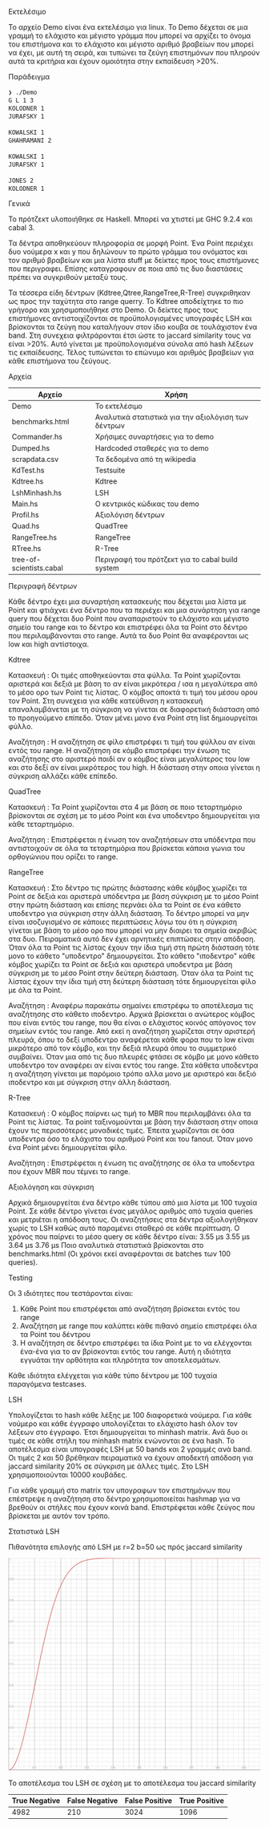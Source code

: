 Εκτελέσιμο

Το αρχείο Demo είναι ένα εκτελέσιμο για linux. Το Demo δέχεται σε μια γραμμή το ελάχιστο και μέγιστο γράμμα που μπορεί να αρχίζει
το όνομα του επιστήμονα και το ελάχιστο και μέγιστο αριθμό βραβείων που μπορεί να έχει, με αυτή τη σειρά, και τυπώνει τα
ζεύγη επιστημόνων που πληρούν αυτά τα κριτήρια και έχουν ομοιότητα στην εκπαίδευση >20%.

Παράδειγμα

``````
❯ ./Demo
G L 1 3
KOLODNER 1
JURAFSKY 1

KOWALSKI 1
GHAHRAMANI 2

KOWALSKI 1
JURAFSKY 1

JONES 2
KOLODNER 1
``````

Γενικά

Το πρότζεκτ υλοποιήθηκε σε Haskell. Μπορεί να χτιστεί με GHC 9.2.4 και cabal 3.

Τα δέντρα αποθηκεύουν πληροφορία σε μορφή Point. Ένα Point περιέχει δυο νούμερα x και y που δηλώνουν το πρώτο γράμμα του ονόματος
και τον αριθμό βραβείων και μια λίστα stuff με δείκτες προς τους επιστήμονες που περιγραφει.
Επίσης καταγραφουν σε ποια από τις δυο διαστάσεις πρέπει να συγκριθούν μεταξύ τους.

Τα τέσσερα είδη δέντρων (Kdtree,Qtree,RangeTree,R-Tree) συγκριθηκαν ως προς την ταχύτητα στο range querry.
Το Kdtree αποδείχτηκε το πιο γρήγορο και χρησιμοποιήθηκε στο Demo.
Οι δείκτες προς τους επιστήμονες αντιστοιχίζονται σε προϋπολογισμένες υπογραφές LSH και βρίσκονται τα ζεύγη που
καταλήγουν στον ίδιο κουβα σε τουλάχιστον ένα band. Στη συνεχεια φιλτράρονται έτσι ώστε το jaccard similarity τους
να είναι >20%. Αυτό γίνεται με προϋπολογισμένα σύνολα από hash λέξεων τις εκπαίδευσης.
Τέλος τυπώνεται το επώνυμο και αριθμός βραβείων για κάθε επιστήμονα του ζεύγους.

Αρχεία

Αρχείο | Χρήση
--- | ---
Demo | Το εκτελέσιμο
benchmarks.html | Αναλυτικά στατιστικά για την αξιολόγιση των δέντρων
Commander.hs | Χρήσιμες συναρτήσεις για το demo
Dumped.hs | Hardcoded σταθερές για το demo
scrapdata.csv | Τα δεδομένα από τη wikipedia
KdTest.hs | Testsuite
Kdtree.hs | Kdtree
LshMinhash.hs | LSH
Main.hs | Ο κεντρικός κώδικας του demo
Profil.hs | Αξιολόγιση δέντρων
Quad.hs | QuadTree
RangeTree.hs | RangeTree
RTree.hs | R-Tree
tree-of-scientists.cabal | Περιγραφή του πρότζεκτ για το cabal build system

Περιγραφή δέντρων

Κάθε δέντρο έχει μια συναρτήση κατασκευής που δέχεται μια λίστα με Point και φτιάχνει ένα δέντρο που τα περιέχει
και μια συνάρτηση για range query που δέχεται δυο Point που αναπαριστούν το ελάχιστο και μέγιστο σημείο του range
και το δέντρο και επιστρέφει όλα τα Point στο δέντρο που περιλαμβάνονται στο range. Αυτά τα δυο Point θα αναφέρονται ως
low και high αντίστοιχα.

Kdtree

Κατασκευή : Οι τιμές αποθηκεύονται στα φύλλα. Τα Point χωρίζονται αριστερά και δεξιά με βάση το αν είναι 
μικρότερα / ισα η μεγαλύτερα από το μέσο ορο των Point τις λίστας. Ο κόμβος αποκτά τι τιμή του μέσου ορου τον Point.
Στη συνεχεια για κάθε κατεύθινση η κατασκευή επαναλαμβάνεται με τη σύγκριση να γίνεται σε διαφορετική διάσταση από το προηγούμενο επίπεδο.
Όταν μένει μονο ένα Point στη list δημιουργείται φύλλο.

Αναζήτηση : Η αναζήτηση σε φίλο επιστρέφει τι τιμή του φύλλου αν είναι εντός του range. Η αναζήτηση σε κόμβο επιστρέφει την ένωση
τις αναζήτησης στο αριστερό παιδί αν ο κόμβος είναι μεγαλύτερος του low και στο δεξί αν είναι μικρότερος του high.
Η διάσταση στην οποια γίνεται η σύγκριση αλλάζει κάθε επίπεδο.

QuadTree

Κατασκευή : Τα Point χωρίζονται στα 4 με βάση σε ποιο τεταρτημόριο βρίσκονται σε σχέση με το μέσο Point και ένα υποδεντρο 
δημιουργείται για κάθε τεταρτημόριο.

Αναζήτηση : Επιστρέφεται η ένωση τον αναζητήσεων στα υπόδεντρα που αντιστοιχούν σε όλα τα τεταρτημόρια που βρίσκεται
κάποια γωνια του ορθογώνιου που ορίζει το range.

RangeTree 

Κατασκευή : Στο δέντρο τις πρώτης διάστασης κάθε κόμβος χωρίζει τα Point σε δεξιά και αριστερά υπόδεντρα με βάση σύγκριση με το
μέσο Point στην πρώτη διάσταση και επίσης περνάει όλα τα Point σε ένα κάθετο υποδεντρο για σύγκριση στην άλλη διάσταση. Το δέντρο 
μπορεί να μην είναι ισοζυγισμένο σε κάποιες περιπτώσεις λόγω του ότι η σύγκριση γίνεται με βάση το μέσο ορο που μπορεί να μην 
διαιρει τα σημεία ακριβώς στα δυο. Πειραματικά αυτό δεν έχει αρνητικές επιπτώσεις στην απόδοση.
Όταν όλα τα Point τις λίστας έχουν την ίδια τιμή στη πρώτη διάσταση τότε μονο το κάθετο "υποδεντρο" δημιουργείται.
Στο κάθετο "ιποδεντρο" κάθε κόμβος χωρίζει τα Point σε δεξιά και αριστερά υποδεντρα με βάση σύγκριση με το
μέσο Point στην δεύτερη διάσταση.
Όταν όλα τα Point τις λίστας έχουν την ίδια τιμή στη δεύτερη διάσταση τότε δημιουργείται φίλο με όλα τα Point.

Αναζήτηση : Αναφέρω παρακάτω σημαίνει επιστρέφω το αποτέλεσμα τις αναζήτησης στο κάθετο ιποδεντρο.
Αρχικά βρίσκεται ο ανώτερος κόμβος που είναι εντός του range, που θα είναι ο ελάχιστος κοινός απόγονος
τον σημείων εντός του range. Από εκεί η αναζήτηση χωρίζεται στην αριστερή πλευρά, όπου το δεξί υποδεντρο αναφέρεται κάθε φορα
που το low είναι μικρότερο από τον κόμβο, και την δεξιά πλευρά όπου το συμμετρικό συμβαίνει.
Όταν μια από τις δυο πλευρές φτάσει σε κόμβο με μονο κάθετο υποδεντρο τον αναφέρει αν είναι εντός του range.
Στα κάθετα υποδεντρα η αναζήτηση γίνεται με παρόμοιο τρόπο αλλα μονο με αριστερό και δεξιό ιποδεντρο και με σύγκριση στην άλλη διάσταση.

R-Tree

Κατασκευή : Ο κόμβος παίρνει ως τιμή το MBR που περιλαμβάνει όλα τα Point τις λίστας.
Τα point ταξινομούνται με βάση την διάσταση στην οποια έχουν τις περισσότερες μοναδικές τιμές.
Έπειτα χωρίζονται σε όσα υποδεντρα όσο το ελάχιστο του αριθμού Point και του fanout. Όταν μονο ένα Point μένει
δημιουργείται φίλο.

Αναζήτηση : Επιστρέφεται η ένωση τις αναζήτησης σε όλα τα υποδεντρα που έχουν MBR που τέμνει το range.

Αξιολόγηση και σύγκριση

Αρχικά δημιουργείται ένα δέντρο κάθε τύπου από μια λίστα με 100 τυχαία Point. Σε κάθε δέντρο γίνεται ένας μεγάλος αριθμός από τυχαία queries
και μετριέται η απόδοση τους. Οι αναζητήσεις στα δέντρα αξιολογήθηκαν χωρίς το LSH καθώς αυτό παραμένει σταθερό σε κάθε περίπτωση.
Ο χρόνος που παίρνει το μέσο query σε κάθε δέντρο είναι:
3.55 μs 3.55 μs 3.64 μs 3.76 μs
Ποιο αναλυτικά στατιστικά βρίσκονται στο benchmarks.html (Οι χρόνοι εκεί αναφέρονται σε batches των 100 queries).

Testing

Οι 3 ιδιότητες που τεστάρονται είναι:
1. Κάθε Point που επιστρέφεται από αναζήτηση βρίσκεται εντός του range
2. Αναζήτηση με range που καλύπτει κάθε πιθανό σημείο επιστρέφει όλα τα
Point του δέντρου
3. Η αναζήτηση σε δέντρο επιστρέφει τα ίδια Point με το να ελέγχονται ένα-ένα για το
αν βρίσκονται εντός του range. Αυτή η ιδιότητα εγγυάται την ορθότητα και πληρότητα
τον αποτελεσμάτων.

Κάθε ιδιότητα ελέγχεται για κάθε τύπο δέντρου με 100 τυχαία παραγόμενα testcases.

LSH

Υπολογίζεται το hash κάθε λέξης με 100 διαφορετικά νούμερα.
Για κάθε νούμερο και κάθε έγγραφο υπολογίζεται το ελάχιστο hash
όλον τον λέξεων στο έγγραφο. Έτσι δημιουργείται το minhash matrix.
Ανά δυο οι τιμές σε κάθε στήλη του minhash matrix ενώνονται 
σε ένα hash. Το αποτέλεσμα είναι υπογραφές LSH με 50 bands και 2 γραμμές
ανά band. Οι τιμές 2 και 50 βρέθηκαν πειραματικά να έχουν αποδεκτή
απόδοση για jaccard similarity 20% σε σύγκριση με άλλες τιμές.
Στο LSH χρησιμοποιούνται 10000 κουβάδες.

Για κάθε γραμμή στο matrix τον υπογραφων τον επιστημόνων που επέστρεψε
η αναζήτηση στο δέντρο χρησιμοποιείται hashmap για να βρεθούν οι στήλες που
έχουν κοινά band. Επιστρέφεται κάθε ζεύγος που βρίσκεται με αυτόν τον τρόπο.

Στατιστικά LSH

Πιθανότητα επιλογής από LSH με r=2 b=50 ως πρός jaccard similarity

![](pgraph.png) 

Το αποτέλεσμα του LSH σε σχέση με το αποτέλεσμα του jaccard similarity

True Negative | False Negative | False Positive | True Positive
---|---|---|---
4982 | 210 | 3024 | 1096
